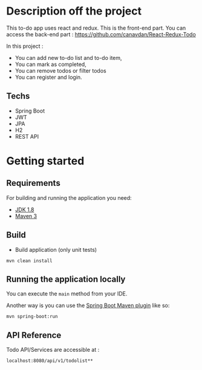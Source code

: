 # Description off the project

This to-do app uses react and redux.
This is the front-end part.
You can access the back-end part : 
https://github.com/canavdan/React-Redux-Todo

In this project :
- You can add new to-do list and to-do item,
- You can mark as completed,
- You can remove todos or filter todos
- You can register and login.

## Techs

- Spring Boot 
- JWT
- JPA
- H2
- REST API

# Getting started

## Requirements

For building and running the application you need:

- [JDK 1.8](http://www.oracle.com/technetwork/java/javase/downloads/jdk8-downloads-2133151.html)
- [Maven 3](https://maven.apache.org)

## Build
 * Build application (only unit tests)
 
```mvn clean install```

## Running the application locally

You can execute the `main` method from your IDE.

Another way is you can use the [Spring Boot Maven plugin](https://docs.spring.io/spring-boot/docs/current/reference/html/build-tool-plugins-maven-plugin.html) like so:

```shell
mvn spring-boot:run
```

## API Reference

Todo API/Services are accessible at :
```
localhost:8080/api/v1/todolist**
